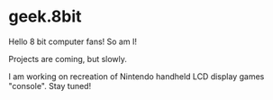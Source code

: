 # geek.8bit
Hello 8 bit computer fans!
So am I!

Projects are coming, but slowly.

I am working on recreation of Nintendo handheld LCD display games "console".
Stay tuned!